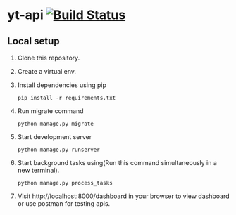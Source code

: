 # yt-api  [![Build Status](https://travis-ci.org/karn21/yt-api.svg?branch=master)](https://travis-ci.org/karn21/yt-api)

## Local setup
1. Clone this repository.
2. Create a virtual env.
3. Install dependencies using pip

    `pip install -r requirements.txt`
4. Run migrate command

    `python manage.py migrate`
5. Start development server

    `python manage.py runserver`
6. Start background tasks using(Run this command simultaneously in a new terminal).

    `python manage.py process_tasks`
    
7. Visit http://localhost:8000/dashboard in your browser to view dashboard or use postman for testing apis.
